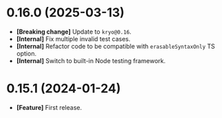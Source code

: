 # 0.16.0 (2025-03-13)

- **[Breaking change]** Update to `kryo@0.16`.
- **[Internal]** Fix multiple invalid test cases.
- **[Internal]** Refactor code to be compatible with `erasableSyntaxOnly` TS option.
- **[Internal]** Switch to built-in Node testing framework.

# 0.15.1 (2024-01-24)

- **[Feature]** First release.

